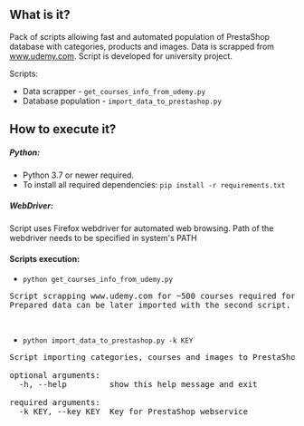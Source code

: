 ## What is it?
Pack of scripts allowing fast and automated population of PrestaShop database with categories, products and images.
Data is scrapped from www.udemy.com. Script is developed for university project.

Scripts:
* Data scrapper - `get_courses_info_from_udemy.py`
* Database population - `import_data_to_prestashop.py`

## How to execute it?

##### Python:
* Python 3.7 or newer required. 
* To install all required dependencies: `pip install -r requirements.txt`

##### WebDriver:
Script uses Firefox webdriver for automated web browsing. Path of the webdriver needs to be specified in system's PATH

#### Scripts execution:

* `python get_courses_info_from_udemy.py`
<pre>
Script scrapping www.udemy.com for ~500 courses required for University Project. 
Prepared data can be later imported with the second script.
</pre>

<br />

* `python import_data_to_prestashop.py -k KEY`
<pre>
Script importing categories, courses and images to PrestaShop

optional arguments:
  -h, --help         show this help message and exit
  
required arguments:
  -k KEY, --key KEY  Key for PrestaShop webservice
</pre>